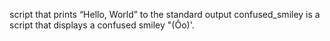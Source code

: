 script that prints “Hello, World” to the standard output
confused_smiley is a script that displays a confused smiley "(Ôo)'.
